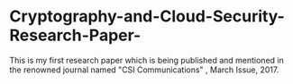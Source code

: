 # Cryptography-and-Cloud-Security-Research-Paper-
This is my first research paper which is being published and mentioned in the renowned journal named "CSI Communications" , March Issue, 2017.
